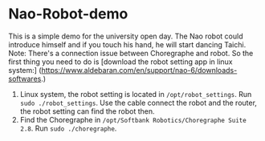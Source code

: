# Nao-Robot-demo
This is a simple demo for the university open day. The Nao robot could introduce himself and if you touch his hand, he will start dancing Taichi. 
Note: There's a connection issue between Choregraphe and robot. So the first thing you need to do is [download the robot setting app in linux system:] (https://www.aldebaran.com/en/support/nao-6/downloads-softwares.)
1. Linux system, the robot setting is located in `/opt/robot_settings`. Run `sudo ./robot_settings`. Use the cable connect the robot and the router, the robot setting can find the robot then.
2. Find the Choregraphe in `/opt/Softbank Robotics/Choregraphe Suite 2.8`. Run `sudo ./choregraphe`.
